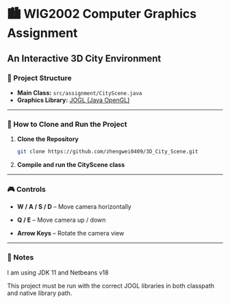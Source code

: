 # 🏙️ WIG2002 Computer Graphics Assignment

## An Interactive 3D City Environment



### 📁 Project Structure

- **Main Class:** `src/assignment/CityScene.java`  
- **Graphics Library:** [JOGL (Java OpenGL)](https://jogamp.org/jogl/www/)



---

### 🚀 How to Clone and Run the Project

1. **Clone the Repository**

   ```bash
   git clone https://github.com/zhengwei0409/3D_City_Scene.git
   ```

2. **Compile and run the CityScene class**

---


### 🎮 Controls

-   **W / A / S / D** – Move camera horizontally
    
-   **Q / E** – Move camera up / down
    
-   **Arrow Keys** – Rotate the camera view

---
### 📌 Notes
I am using JDK 11 and Netbeans v18

This project must be run with the correct JOGL libraries in both classpath and native library path.
